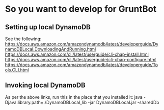 So you want to develop for GruntBot
=========

Setting up local DynamoDB
------------

See the following:
https://docs.aws.amazon.com/amazondynamodb/latest/developerguide/DynamoDBLocal.DownloadingAndRunning.html
https://docs.aws.amazon.com/cli/latest/userguide/cli-chap-install.html
https://docs.aws.amazon.com/cli/latest/userguide/cli-chap-configure.html
https://docs.aws.amazon.com/amazondynamodb/latest/developerguide/Tools.CLI.html

Invoking local DynamoDB
--------

As per the above links, run this in the place that you installed it:
java -Djava.library.path=./DynamoDBLocal_lib -jar DynamoDBLocal.jar -sharedDb
